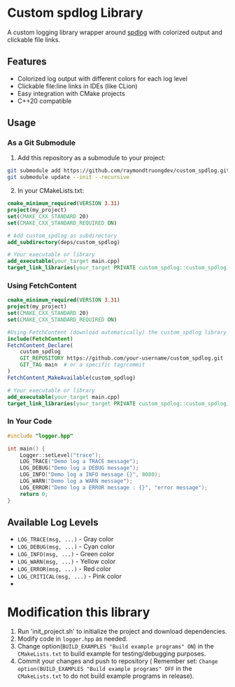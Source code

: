 # Custom spdlog Library

A custom logging library wrapper around [spdlog](https://github.com/gabime/spdlog) with colorized output and clickable file links.

## Features

- Colorized log output with different colors for each log level
- Clickable file:line links in IDEs (like CLion)
- Easy integration with CMake projects
- C++20 compatible

## Usage

### As a Git Submodule

1. Add this repository as a submodule to your project:
```bash
git submodule add https://github.com/raymondtruongdev/custom_spdlog.git deps/custom_spdlog
git submodule update --init --recursive
```

2. In your CMakeLists.txt:
```cmake
cmake_minimum_required(VERSION 3.31)
project(my_project)
set(CMAKE_CXX_STANDARD 20)
set(CMAKE_CXX_STANDARD_REQUIRED ON)

# Add custom_spdlog as subdirectory
add_subdirectory(deps/custom_spdlog)

# Your executable or library
add_executable(your_target main.cpp)
target_link_libraries(your_target PRIVATE custom_spdlog::custom_spdlog)
```

### Using FetchContent

```cmake
cmake_minimum_required(VERSION 3.31)
project(my_project)
set(CMAKE_CXX_STANDARD 20)
set(CMAKE_CXX_STANDARD_REQUIRED ON)

#Using FetchContent (download automatically) the custom_spdlog library
include(FetchContent)
FetchContent_Declare(
    custom_spdlog
    GIT_REPOSITORY https://github.com/your-username/custom_spdlog.git
    GIT_TAG main  # or a specific tag/commit
)
FetchContent_MakeAvailable(custom_spdlog)

# Your executable or library
add_executable(your_target main.cpp)
target_link_libraries(your_target PRIVATE custom_spdlog::custom_spdlog)
```

### In Your Code

```cpp
#include "logger.hpp"

int main() {
    Logger::setLevel("trace");
    LOG_TRACE("Demo log a TRACE message");
    LOG_DEBUG("Demo log a DEBUG message");
    LOG_INFO("Demo log a INFO message {}", 8080);
    LOG_WARN("Demo log a WARN message");
    LOG_ERROR("Demo log a ERROR message : {}", "error message");
    return 0;
}
```
## Available Log Levels

- `LOG_TRACE(msg, ...)` - Gray color
- `LOG_DEBUG(msg, ...)` - Cyan color  
- `LOG_INFO(msg, ...)`  - Green color
- `LOG_WARN(msg, ...)`  - Yellow color
- `LOG_ERROR(msg, ...)` - Red color
- `LOG_CRITICAL(msg, ...)` - Pink color
- 
# Modification this library
1. Run 'init_project.sh' to initialize the project and download dependencies.
2. Modify code in `logger.hpp` as needed.
3. Change option(`BUILD_EXAMPLES "Build example programs" ON`) in the `CMakeLists.txt` to build example for testing/debugging purposes.
4. Commit your changes and push to repository ( Remember set: `Change option(BUILD_EXAMPLES "Build example programs" OFF` in the `CMakeLists.txt` to do not build example programs in release).


